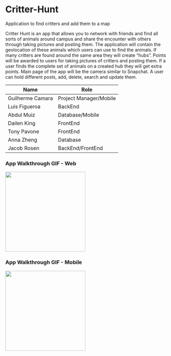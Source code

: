 # Critter-Hunt
Application to find critters and add them to a map

Critter Hunt is an app that allows you to network with friends and find all sorts of animals around campus and share the encounter with others through taking pictures and posting them. The application will contain the geolocation of these animals which users can use to find the animals. If many critters are found around the same area they will create “hubs”. Points will be awarded to users for taking pictures of critters and posting them. If a user finds the complete set of animals on a created hub they will get extra points. Main page of the app will be the camera similar to Snapchat. A user can hold different posts, add, delete, search and update them.

|Name|Role|
|----|----|
|Guilherme Camara|Project Manager/Mobile|
|Luis Figueroa|BackEnd|
|Abdul Muiz|Database/Mobile|
|Dailen King|FrontEnd|
|Tony Pavone|FrontEnd|
|Anna Zheng|Database|
|Jacob Rosen|BackEnd/FrontEnd|

### App Walkthrough GIF - Web

<img src="http://g.recordit.co/GrxLW9UQ4G.gif" width=250><br>

### App Walkthrough GIF - Mobile

<img src="http://g.recordit.co/Y8qxDJRIFF.gif" width=250><br>
